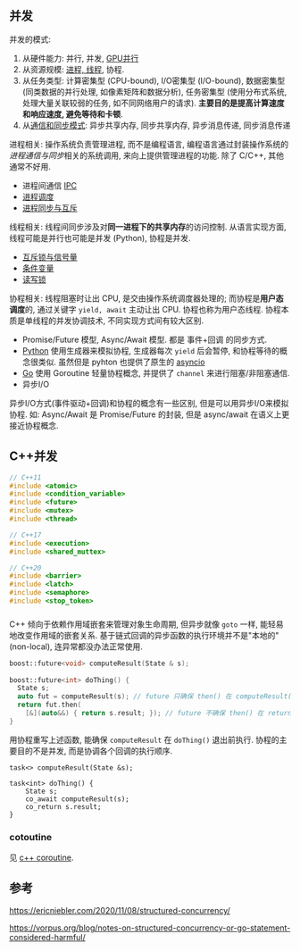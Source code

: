 ## 并发

并发的模式:
1. 从硬件能力: 并行, 并发, [GPU并行](../../../Compiler/指令集架构/DomainSpecific/CUDA.md)
2. 从资源规模: [进程, 线程](../../../System/Process/进程与线程.md), 协程. 
3. 从任务类型: 计算密集型 (CPU-bound), I/O密集型 (I/O-bound), 数据密集型 (同类数据的并行处理, 如像素矩阵和数据分析), 任务密集型 (使用分布式系统, 处理大量关联较弱的任务, 如不同网络用户的请求). **主要目的是提高计算速度和响应速度, 避免等待和卡顿**.
4. 从[通信和同步模式](../../../System/IPC%20&%20Network/linux%20进程间通信.md): 异步共享内存, 同步共享内存, 异步消息传递, 同步消息传递

进程相关: 操作系统负责管理进程, 而不是编程语言, 编程语言通过封装操作系统的*进程通信与同步*相关的系统调用, 来向上提供管理进程的功能. 除了 C/C++, 其他通常不好用.
- 进程间通信 [IPC](../../../System/IPC%20&%20Network/linux%20进程间通信.md)
- [进程调度](../../../System/Process/进程调度.md)
- [进程同步与互斥](../../../System/Process/进程同步与互斥.md)

线程相关: 线程间同步涉及对**同一进程下的共享内存**的访问控制. 从语言实现方面, 线程可能是并行也可能是并发 (Python), 协程是并发.
- [互斥锁与信号量](../../../System/Process/进程同步与互斥.md#信号量)
- [条件变量](../../../System/Process/进程同步与互斥.md#条件变量)
- [读写锁](../../../System/Process/进程同步与互斥.md#读写锁)

协程相关: 线程阻塞时让出 CPU, 是交由操作系统调度器处理的; 而协程是**用户态调度**的, 通过关键字 `yield, await` 主动让出 CPU. 协程也称为用户态线程. 协程本质是单线程的并发协调技术, 不同实现方式间有较大区别.
- Promise/Future 模型, Async/Await 模型. 都是 事件+回调 的同步方式.
- [Python](../../Python/python%20并发.md) 使用生成器来模拟协程, 生成器每次 `yield` 后会暂停, 和协程等待的概念很类似. 虽然但是 pyhton 也提供了原生的 [asyncio](../../Python/并发与并行/asyncio.md)
- [Go](../../Go/Go%20并发.md) 使用 Goroutine 轻量协程概念, 并提供了 `channel` 来进行阻塞/非阻塞通信.
- 异步I/O

异步I/O方式(事件驱动+回调)和协程的概念有一些区别, 但是可以用异步I/O来模拟协程. 如: Async/Await 是 Promise/Future 的封装, 但是 async/await 在语义上更接近协程概念.


## C++并发

```cpp
// C++11
#include <atomic>
#include <condition_variable>
#include <future>
#include <mutex>
#include <thread>

// C++17
#include <execution>
#include <shared_muttex>

// C++20
#include <barrier> 
#include <latch>
#include <semaphore>
#include <stop_token>
```

###

C++ 倾向于依赖作用域嵌套来管理对象生命周期, 但异步就像 `goto` 一样, 能轻易地改变作用域的嵌套关系. 基于链式回调的异步函数的执行环境并不是"本地的" (non-local), 连异常都没办法正常使用.

```cpp
boost::future<void> computeResult(State & s);
 
boost::future<int> doThing() {
  State s;
  auto fut = computeResult(s); // future 只确保 then() 在 computeResult() 结束后执行. 
  return fut.then(
    [&](auto&&) { return s.result; }); // future 不确保 then() 在 return 之前执行.
}
```

用协程重写上述函数, 能确保 `computeResult` 在 `doThing()` 退出前执行. 协程的主要目的不是并发, 而是协调各个回调的执行顺序.

```
task<> computeResult(State &s);

task<int> doThing() {
	State s;
	co_await computeResult(s);
	co_return s.result;
}
```

### cotoutine

见 [c++ coroutine](coroutine.md).

## 参考

https://ericniebler.com/2020/11/08/structured-concurrency/

https://vorpus.org/blog/notes-on-structured-concurrency-or-go-statement-considered-harmful/